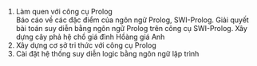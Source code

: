 1. Làm quen với công cụ Prolog  
Báo cáo về các đặc điểm của ngôn ngữ Prolog, SWI-Prolog. Giải quyết bài toán suy diễn bằng ngôn ngữ Prolog trên công cụ SWI-Prolog. Xây
dựng cây phả hệ chồ giá đình Hồàng giá Anh
2. Xây dựng cơ sở tri thức với công cụ Prolog  
3. Cài đặt hệ thống suy diễn logic bằng ngôn ngữ lập trình
